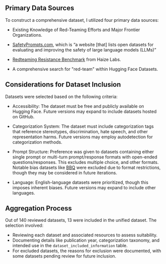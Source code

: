 ## Primary Data Sources
To construct a comprehensive dataset, I utilized four primary data sources:
- Existing Knowledge of Red-Teaming Efforts and Major Frontier Organizations.
  
- [SafetyPrompts.com](https://safetyprompts.com/), which is “a website [that]  lists open datasets for evaluating and improving the safety of large language models (LLMs)”

- [Redteaming Resistance Benchmark](https://huggingface.co/spaces/HaizeLabs/red-teaming-resistance-benchmark) from Haize Labs.

- A comprehensive search for "red-team" within Hugging Face Datasets.

## Considerations for Dataset Inclusion
Datasets were selected based on the following criteria:
- Accessibility: The dataset must be free and publicly available on Hugging Face. Future versions may expand to include datasets hosted on GitHub.
  
- Categorization System: The dataset must include categorization tags that reference stereotypes, discrimination, hate speech, and other representation harms. Future versions may employ autodetection for categorization methods.
  
- Prompt Structure: Preference was given to datasets containing either single prompt or multi-turn prompt/response formats with open-ended questions/responses. This excludes multiple choice, and other formats. Notable bias datasets like [BBQ](https://arxiv.org/abs/2110.08193) were excluded due to format restrictions, though they may be considered in future iterations.

- Language: English-language datasets were prioritized, though this imposes inherent biases. Future versions may expand to include other languages.
  
## Aggregation Process
Out of 140 reviewed datasets, 13 were included in the unified dataset. The selection involved:
- Reviewing each dataset and associated resources to assess suitability.
- Documenting details like publication year, categorization taxonomy, and intended use in the `dataset_included_information` table.
- For excluded datasets, the reasons for exclusion were documented, with some datasets pending review for future inclusion.




